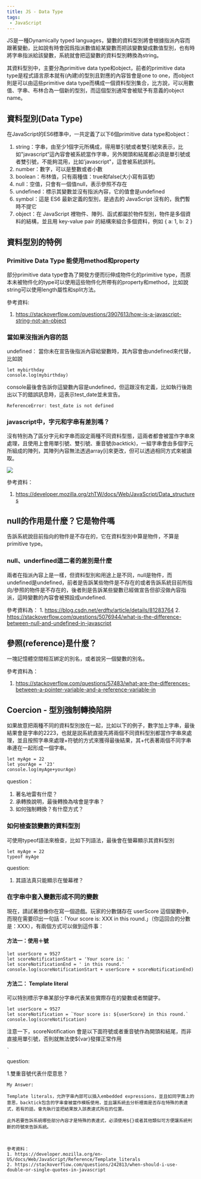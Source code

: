 ```yaml
---
title: JS - Data Type
tags:
 - JavaScript
---
```





JS是一種Dynamically typed languages，變數的資料型別將會根據指派內容而跟著變動，比如說有時會因爲指派數值給某變數而把該變數變成數值型別，也有時將字串指派給該變數，系統就會把這變數的資料型別轉換為string。


其資料型別中，主要分為primitive data type和object，前者的primitive data type是程式語言原本就有(內建)的型別且對應的內容皆會是one to one，而object則是可以由這些primitive data type而構成一個資料型別集合，比方說，可以用數值、字串、布林合為一個新的型別，而這個型別通常會被賦予有意義的object name。

## 資料型別(Data Type)

在JavaScript的ES6標準中，一共定義了以下6個primitive data type和object：

1. string：字串，由至少1個字元所構成，得用單引號或者雙引號來表示，比如"javascript“這內容會被系統當作字串，另外開頭和結尾都必須是單引號或者雙引號，不能夠混用，比如'javascript"，這會被系統誤判。
2. number：數字，可以是整數或者小數
3. boolean：布林值，只有兩種值：true和false(大小寫有區號)
4. null：空值，只會有一個值null，表示參照不存在
5. undefined：標示其變數並沒有指派內容，它的值會是undefined
6. symbol：這是 ES6 最新定義的型別，是過去的 JavaScript 沒有的，我們暫時不提它
7. object：在 JavaScript 裡物件、陣列、函式都屬於物件型別，物件是多個資料的結構，並且用 key-value pair 的結構來組合多個資料，例如 { a: 1, b: 2 }


## 資料型別的特例


### Primitive Data Type 能使用method和property

部分primitive data type會為了開發方便而衍伸成物件化的primitive type，而原本未被物件化的type可以使用這些物件化所帶有的property和method，比如說string可以使用length屬性和split方法。


參考資料:
1. https://stackoverflow.com/questions/3907613/how-is-a-javascript-string-not-an-object

### 當如果沒指派內容的話

undefined：
當你未在宣告後指派內容給變數時，其內容會由undefined來代替，比如說

```
let mybirthday
console.log(mybirthday)
```

console最後會告訴你這變數內容是undefined，但這跟沒有定義，比如執行後跑出以下的錯誤訊息時，這表示test_date並未宣告。

```
ReferenceError: test_date is not defined
```


### javascript中，字元和字串有差別嗎？

沒有特別為了區分字元和字串而設定兩種不同資料型態，這兩者都會被當作字串來處理，且使用上會用單引號、雙引號、重音號(backtick)，一組字串會由多個字元所組成的陣列，其陣列內容無法透過array[i]來更改，但可以透過相同方式來被讀取。
    
    
![](https://i.imgur.com/8jYNRwN.png)
    
    
參考資料：
1. https://developer.mozilla.org/zhTW/docs/Web/JavaScript/Data_structures


## null的作用是什麼？它是物件嗎

告訴系統說目前指向的物件是不存在的，它在資料型別中算是物件，不算是primitive type。


### null、underfined這二者的差別是什麼

兩者在指派內容上是一樣，但資料型別和用途上是不同，null是物件，而undefined是undefined，前者是告訴某些物件是不存在的或者告訴系統目前所指向/參照的物件是不存在的，後者則是告訴某些變數已經做宣告但卻沒做內容指派，這時變數的內容會被預設成undefined.

參考資料為：
    1. https://blog.csdn.net/erdfty/article/details/81283764
    2. https://stackoverflow.com/questions/5076944/what-is-the-difference-between-null-and-undefined-in-javascript


## 參照(reference)是什麼？
一塊記憶體空間相互綁定的別名，或者說另一個變數的別名。

參考資料為：
1. https://stackoverflow.com/questions/57483/what-are-the-differences-between-a-pointer-variable-and-a-reference-variable-in
    

    
    


## Coercion - 型別強制轉換陷阱


如果故意把兩種不同的資料型別放在一起，比如以下的例子，數字加上字串，最後結果會是字串的2223，也就是説系統直接先將兩個不同資料型別都當作字串來處理，並且按照字串來處理+符號的方式來獲得最後結果，其+代表著兩個不同字串串連在一起形成一個字串。

```
let myAge = 22
let yourAge = '23'
console.log(myAge+yourAge)

```



question：
1. 著名地雷有什麼？
2. 承轉換說明，最後轉換為啥會是字串？
3. 如何強制轉換？有什麼方式？


### 如何檢查該變數的資料型別

可使用typeof語法來檢查，比如下列語法，最後會在螢幕顯示其資料型別

```
let myAge = 22
typeof myAge
```


question:
1. 其語法真只能顯示在螢幕裡？


### 在字串中套入變數形成不同的變數

現在，請試著想像你在寫一個遊戲。玩家的分數儲存在 userScore 這個變數中，而現在需要印出一句話：「Your score is: XXX in this round.」（你這回合的分數是：XXX），有兩個方式可以做到這件事：


#### 方法一：使用＋號

```
let userScore = 9527
let scoreNotificationStart = 'Your score is: ' 
let scoreNotificationEnd = ' in this round.'
console.log(scoreNotificationStart + userScore + scoreNotificationEnd)
```


#### 方法二： Template literal

可以特別標示字串某部分字串代表某些實際存在的變數或者關鍵字。

```
let userScore = 9527
let scoreNotification = `Your score is: ${userScore} in this round.`
console.log(scoreNotification)

```

注意一下，scoreNotification 會是以下面符號或者重音號作為開頭和結尾，而非直接用單引號，否則就無法使${var}發揮正常作用


```
`
```

question:

1.雙重音號代表什麼意思？

    My Answer:
    
    Template literals，允許字串內部可以插入embedded expressions，並且如同字面上的意思，backtick包含的字串會被當作模板使用，並且讓系統去分析裡面是否存在特殊的表達式，若有的話，會先執行並把結果放入該表達式所在的位置。 

    此外若要告訴系統哪些部分內容才是特殊的表達式，必須使用${}或者其他類似可方便讓系統判斷的符號來告訴系統。



    參考資料：
    1. https://developer.mozilla.org/en-US/docs/Web/JavaScript/Reference/Template_literals
    2. https://stackoverflow.com/questions/242813/when-should-i-use-double-or-single-quotes-in-javascript





